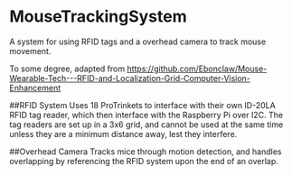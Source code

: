 # MouseTrackingSystem
A system for using RFID tags and a overhead camera to track mouse movement.

To some degree, adapted from https://github.com/Ebonclaw/Mouse-Wearable-Tech---RFID-and-Localization-Grid-Computer-Vision-Enhancement

##RFID System
Uses 18 ProTrinkets to interface with their own ID-20LA RFID tag
reader, which then interface with the Raspberry Pi over I2C.
The tag readers are set up in a 3x6 grid, and cannot be used at the same time unless they are a minimum distance away, lest they interfere.

##Overhead Camera
Tracks mice through motion detection, and handles overlapping by referencing the RFID system upon the end of an overlap.
